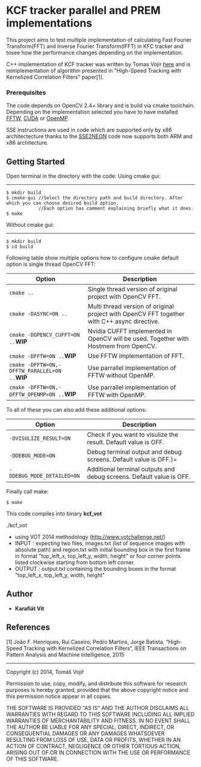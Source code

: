 # KCF tracker parallel and PREM implementations
This project aims to test multiple implementation of calculating Fast Fourier Transform(FFT) and Inverse Fourier Transform(IFFT) in KFC tracker and tosee how the performance changes depending on the implementation.

C++ implementation of KCF tracker was written by Tomas Vojir [here](https://github.com/vojirt/kcf/blob/master/README.md) and is reimplementation of algorithm presented in "High-Speed Tracking with Kernelized Correlation Filters" paper[1].

### Prerequisites
The code depends on OpenCV 2.4+ library and is build via cmake toolchain. Depending on the implementation selected you have to have installed [FFTW](http://www.fftw.org/), [CUDA](https://developer.nvidia.com/cuda-downloads) or [OpenMP](http://www.openmp.org/).

SSE instructions are used in code which are supported only by x86 architectecture thanks to the [SSE2NEON](https://github.com/jratcliff63367/sse2neon) code now supports both ARM and x86 architecture. 

## Getting Started
Open terminal in the directory with the code:
Using cmake gui:
________________
```
$ mkdir build
$ cmake-gui //Select the directory path and build directory. After which you can choose desired build option. 
            //Each option has comment explaining briefly what it does.
$ make
```
Without cmake gui:
___________________
```
$ mkdir build
$ cd build
```

Following table show multiple options how to configure cmake default option is single thread OpenCV FFT:

| Option| Description |
| --- | --- |
| `cmake ..` | Single thread version of original project with OpenCV FFT.|
| `cmake -DASYNC=ON ..` | Multi thread version of original project with OpenCV FFT together with C++ async directive.|
| `cmake -DOPENCV_CUFFT=ON ..`**WIP** | Nvidia CUFFT implemented in OpenCV will be used. Together with Hostmem from OpenCV.|
| `cmake -DFFTW=ON ..`**WIP** | Use FFTW implementation of FFT.|
| `cmake -DFFTW=ON,-DFFTW_PARALLEL=ON ..`**WIP** | Use parrallel implementation of FFTW without OpenMP.|
| `cmake -DFFTW=ON,-DFFTW_OPENMP=ON ..`**WIP** | Use parrallel implementation of FFTW with OpenMP. |

To all of these you can also add these additional options:

| Option| Description |
| --- | --- |
| `-DVISULIZE_RESULT=ON` | Check if you want to visulize the result. Default value is OFF. |
| `-DDEBUG_MODE=ON` | Debug terminal output and debug screens. Default value is OFF.)=|
| `-DDEBUG_MODE_DETAILED=ON` |Additional terminal outputs and debug screens. Default value is OFF.|

Finally call make:
```
$ make
```

This code compiles into binary **kcf_vot**

./kcf_vot
- using VOT 2014 methodology (http://www.votchallenge.net/)
 - INPUT : expecting two files, images.txt (list of sequence images with absolute path) and
           region.txt with initial bounding box in the first frame in format "top_left_x, top_left_y, width, height" or
           four corner points listed clockwise starting from bottom left corner.
 - OUTPUT : output.txt containing the bounding boxes in the format "top_left_x, top_left_y, width, height"

 

## Author
* **Karafiát Vít**

## References

[1] João F. Henriques, Rui Caseiro, Pedro Martins, Jorge Batista, “High-Speed Tracking with Kernelized Correlation Filters“,
IEEE Transactions on Pattern Analysis and Machine Intelligence, 2015
_____________________________________
Copyright (c) 2014, Tomáš Vojíř

Permission to use, copy, modify, and distribute this software for research
purposes is hereby granted, provided that the above copyright notice and
this permission notice appear in all copies.

THE SOFTWARE IS PROVIDED "AS IS" AND THE AUTHOR DISCLAIMS ALL WARRANTIES
WITH REGARD TO THIS SOFTWARE INCLUDING ALL IMPLIED WARRANTIES OF
MERCHANTABILITY AND FITNESS. IN NO EVENT SHALL THE AUTHOR BE LIABLE FOR
ANY SPECIAL, DIRECT, INDIRECT, OR CONSEQUENTIAL DAMAGES OR ANY DAMAGES
WHATSOEVER RESULTING FROM LOSS OF USE, DATA OR PROFITS, WHETHER IN AN
ACTION OF CONTRACT, NEGLIGENCE OR OTHER TORTIOUS ACTION, ARISING OUT OF
OR IN CONNECTION WITH THE USE OR PERFORMANCE OF THIS SOFTWARE.

